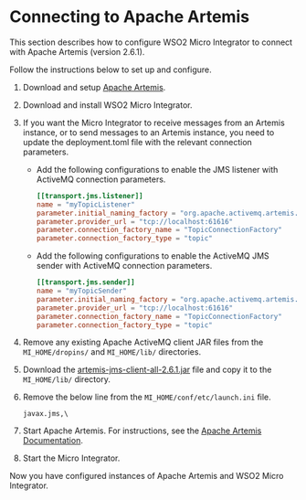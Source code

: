 # Connecting to Apache Artemis

This section describes how to configure WSO2 Micro Integrator to connect with Apache Artemis (version 2.6.1).

Follow the instructions below to set up and configure.

1.  Download and setup [Apache Artemis](https://activemq.apache.org/artemis/).
2.  Download and install WSO2 Micro Integrator.
3.  If you want the Micro Integrator to receive messages from an Artemis instance, or to send messages to an Artemis instance, you need to update the deployment.toml file with the relevant connection parameters.

    - Add the following configurations to enable the JMS listener with ActiveMQ connection parameters.
        ```toml
        [[transport.jms.listener]]
        name = "myTopicListener"
        parameter.initial_naming_factory = "org.apache.activemq.artemis.jndi.ActiveMQInitialContextFactory"
        parameter.provider_url = "tcp://localhost:61616"
        parameter.connection_factory_name = "TopicConnectionFactory"
        parameter.connection_factory_type = "topic"
        ```

    - Add the following configurations to enable the ActiveMQ JMS sender with ActiveMQ connection parameters.
        ```toml
        [[transport.jms.sender]]
        name = "myTopicSender"
        parameter.initial_naming_factory = "org.apache.activemq.artemis.jndi.ActiveMQInitialContextFactory"
        parameter.provider_url = "tcp://localhost:61616"
        parameter.connection_factory_name = "TopicConnectionFactory"
        parameter.connection_factory_type = "topic"
        ```
4.  Remove any existing Apache ActiveMQ client JAR files from the `MI_HOME/dropins/` and `MI_HOME/lib/` directories.  
5.  Download the [artemis-jms-client-all-2.6.1.jar](attachments/119130330/119130331.jar) file and copy it to the `MI_HOME/lib/` directory.  
6.  Remove the below line from the `MI_HOME/conf/etc/launch.ini` file.  

    ```text
    javax.jms,\
    ```
7.  Start Apache Artemis. For instructions, see the [Apache Artemis Documentation](https://activemq.apache.org/artemis/docs.html).
8.  Start the Micro Integrator.

Now you have configured instances of Apache Artemis and WSO2 Micro Integrator.